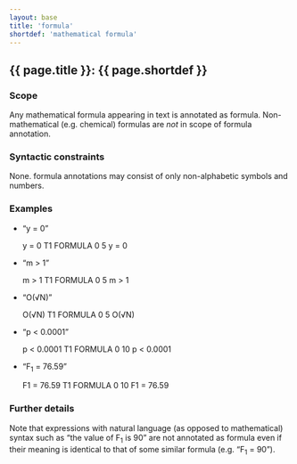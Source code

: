```yaml
---
layout: base
title: 'formula'
shortdef: 'mathematical formula'
---
```


## <a class="span" nolink>{{ page.title }}</a>: {{ page.shortdef }}


### Scope

Any mathematical formula appearing in text is annotated as <a
class="span" nolink>formula</a>. Non-mathematical (e.g. chemical)
formulas are *not* in scope of <a class="span" nolink>formula</a>
annotation.


### Syntactic constraints

None. <a class="span" nolink>formula</a> annotations may consist of
only non-alphabetic symbols and numbers.


### Examples

* <q>y = 0</q>

  <div class="ann-annotation">
  y = 0
  T1 FORMULA 0 5 y = 0
  </div>

* <q>m > 1</q>

  <div class="ann-annotation">
  m > 1
  T1 FORMULA 0 5 m > 1
  </div>

* <q>O(&#8730;N)</q>

  <div class="ann-annotation">
  O(√N)
  T1 FORMULA 0 5 O(√N)
  </div>

* <q>p < 0.0001</q>

  <div class="ann-annotation">
  p < 0.0001
  T1 FORMULA 0 10 p < 0.0001
  </div>

* <q>F<sub>1</sub> = 76.59</q>

  <div class="ann-annotation">
  F1 = 76.59
  T1 FORMULA 0 10 F1 = 76.59
  </div>



### Further details

Note that expressions with natural language (as opposed to
mathematical) syntax such as <q>the value of F<sub>1</sub> is 90</q>
are not annotated as <a class="span" nolink>formula</a> even if their
meaning is identical to that of some similar formula
(e.g. <q>F<sub>1</sub> = 90</q>).

